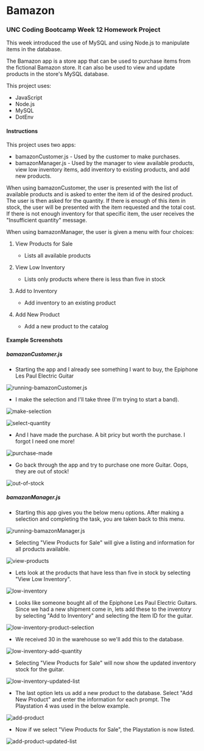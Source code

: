 # Bamazon

### UNC Coding Bootcamp Week 12 Homework Project


This week introduced the use of MySQL and using Node.js to manipulate items in the database.

The Bamazon app is a store app that can be used to purchase items from the fictional Bamazon store.  It can also be used to view and update products in the store's MySQL database.

This project uses:

* JavaScript
* Node.js
* MySQL
* DotEnv

#### Instructions

This project uses two apps:
* bamazonCustomer.js - Used by the customer to make purchases.
* bamazonManager.js - Used by the manager to view available products, view low inventory items, add inventory to existing products, and add new products.

When using bamazonCustomer, the user is presented with the list of available products and is asked to enter the item id of the desired product.  The user is then asked for the quantity.  If there is enough of this item in stock, the user will be presented with the item requested and the total cost. If there is not enough inventory for that specific item, the user receives the "Insufficient quantity" message.  

When using bamazonManager, the user is given a menu with four choices:

1. View Products for Sale
   - Lists all available products

2. View Low Inventory
   - Lists only products where there is less than five in stock

3. Add to Inventory
   - Add inventory to an existing product

4. Add New Product
   - Add a new product to the catalog

#### Example Screenshots

##### bamazonCustomer.js

- Starting the app and I already see something I want to buy, the Epiphone Les Paul Electric Guitar

![running-bamazonCustomer.js](/media/bamazonCustomer-1.jpg)

- I make the selection and I'll take three (I'm trying to start a band).

![make-selection](/media/bamazonCustomer-2.jpg)

![select-quantity](/media/bamazonCustomer-3.jpg)

- And I have made the purchase. A bit pricy but worth the purchase.  I forgot I need one more!

![purchase-made](/media/bamazonCustomer-4.jpg)

- Go back through the app and try to purchase one more Guitar.  Oops, they are out of stock!

![out-of-stock](/media/bamazonCustomer-5.jpg)

##### bamazonManager.js

- Starting this app gives you the below menu options.  After making a selection and completing the task, you are taken back to this menu.

![running-bamazonManager.js](/media/bamazonManager-1.jpg)

- Selecting "View Products for Sale" will give a listing and information for all products available.

![view-products](/media/bamazonManager-2.jpg)

- Lets look at the products that have less than five in stock by selecting "View Low Inventory".

![low-inventory](/media/bamazonManager-3.jpg)

- Looks like someone bought all of the Epiphone Les Paul Electric Guitars. Since we had a new shipment come in, lets add these to the inventory by selecting "Add to Inventory" and selecting the Item ID for the guitar.

![low-inventory-product-selection](/media/bamazonManager-4.jpg)

- We received 30 in the warehouse so we'll add this to the database.

![low-inventory-add-quantity](/media/bamazonManager-5.jpg)

- Selecting "View Products for Sale" will now show the updated inventory stock for the guitar.

![low-inventory-updated-list](/media/bamazonManager-6.jpg)

- The last option lets us add a new product to the database. Select "Add New Product" and enter the information for each prompt.  The Playstation 4 was used in the below example.

![add-product](/media/bamazonManager-7.jpg)

- Now if we select "View Products for Sale", the Playstation is now listed.

![add-product-updated-list](/media/bamazonManager-8.jpg)
